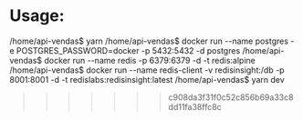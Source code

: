 Usage:
=======
/home/api-vendas$ yarn
/home/api-vendas$ docker run --name postgres -e POSTGRES_PASSWORD=docker -p 5432:5432 -d postgres
/home/api-vendas$ docker run --name redis -p 6379:6379 -d -t redis:alpine
/home/api-vendas$ docker run --name redis-client -v redisinsight:/db -p 8001:8001 -d -t redislabs:redisinsight:latest
/home/api-vendas$ yarn dev

>>>>>>> c908da3f31f0c52c856b69a33c8dd11fa38ffc8c
